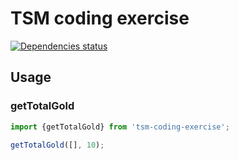 # TSM coding exercise

[![Dependencies status][dependencies]][dependencies-url]

## Usage

### getTotalGold

```js
import {getTotalGold} from 'tsm-coding-exercise';

getTotalGold([], 10);
```

[dependencies]: https://img.shields.io/librariesio/github/JanKanty/tsm-coding-exercise

[dependencies-url]: https://github.com/JanKanty/tsm-coding-exercise/network/dependencies